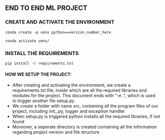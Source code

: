 ## END TO END ML PROJECT

### CREATE AND ACTIVATE THE ENVIRONMENT
```
conda create -p venv python==version_number_here

conda activate venv/
```
### INSTALL THE REQUIREMENTS
```
pip install -r requirements.txt
```

#### HOW WE SETUP THE PROJECT:
- After creating and activating the environment, we create a requirements.txt file, inside which are all the required libraries and modules for the project. This document ends with "-e .", which is used to trigger another file setup.py
- We create a folder with name src, containing all the program files of our project, including _init__.py, logger and exception handler
- When setup.py is triggered python installs all the required libraries, if not found
- Moreover, a seperate directory is created containing all the information regarding project version and file structure